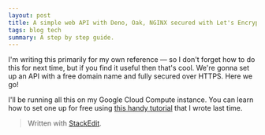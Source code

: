 ```yaml
---
layout: post
title: A simple web API with Deno, Oak, NGINX secured with Let's Encrypt on Google Cloud
tags: blog tech
summary: A step by step guide.
---
```


I'm writing this primarily for my own reference — so I don't forget how to do this for next time, but if you find it useful then that's cool. We're gonna set up an API with a free domain name and fully secured over HTTPS. Here we go!

I'll be running all this on my Google Cloud Compute instance. You can learn how to set one up for free using [this handy tutorial](/a-free-google-server-forever.html) that I wrote last time.


> Written with [StackEdit](https://stackedit.io/).
